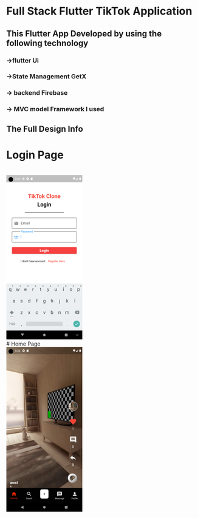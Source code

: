 # Full Stack  Flutter TikTok Application 

## This Flutter App Developed by using the following technology
### ->flutter  Ui
### ->State Management GetX
### -> backend Firebase 
### -> MVC model Framework I used

## The Full Design Info
# Login Page
<br/>
<img src="assets/Screenshot_1668940762.png" width=200/>
<br/>
# Home Page
<br/>
<img src="assets/Screenshot_1669123959.png" width=200/>

